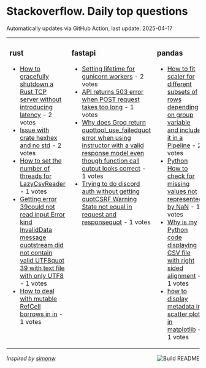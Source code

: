 # Stackoverflow. Daily top questions 

Automatically updates via GitHub Action, last update: <!-- date starts -->2025-04-17<!-- date ends -->


<table><tr><td valign="top" width="33%">

### rust
<!-- rust starts -->
* [How to gracefully shutdown a Rust TCP server without introducing latency](https://stackoverflow.com/questions/79578197/how-to-gracefully-shutdown-a-rust-tcp-server-without-introducing-latency) - 2 votes
* [Issue with crate hexhex and no std](https://stackoverflow.com/questions/79579650/issue-with-crate-hexhex-and-no-std) - 2 votes
* [How to set the number of threads for LazyCsvReader](https://stackoverflow.com/questions/79579111/how-to-set-the-number-of-threads-for-lazycsvreader) - 1 votes
* [Getting error 39could not read input Error  kind InvalidData message quotstream did not contain valid UTF8quot 39 with text file with only UTF8](https://stackoverflow.com/questions/79578191/getting-error-could-not-read-input-error-kind-invaliddata-message-stream) - 1 votes
* [How to deal with mutable RefCell borrows in in](https://stackoverflow.com/questions/79576342/how-to-deal-with-mutable-refcell-borrows-in-in) - 1 votes
<!-- rust ends -->
</td><td valign="top" width="34%">


### fastapi
<!-- fastapi starts -->
* [Setting lifetime for gunicorn workers](https://stackoverflow.com/questions/79576532/setting-lifetime-for-gunicorn-workers) - 2 votes
* [API returns 503 error when POST request takes too long](https://stackoverflow.com/questions/79577229/api-returns-503-error-when-post-request-takes-too-long) - 1 votes
* [Why does Groq return quottool_use_failedquot error when using instructor with a valid response model even though function call output looks correct](https://stackoverflow.com/questions/79576484/why-does-groq-return-tool-use-failed-error-when-using-instructor-with-a-valid) - 1 votes
* [Trying to do discord auth without getting quotCSRF Warning State not equal in request and responsequot](https://stackoverflow.com/questions/79576359/trying-to-do-discord-auth-without-getting-csrf-warning-state-not-equal-in-requ) - 1 votes
<!-- fastapi ends -->
</td><td valign="top" width="34%">


### pandas
<!-- pandas starts -->
* [How to fit scaler for different subsets of rows depending on group variable and include it in a Pipeline](https://stackoverflow.com/questions/79577490/how-to-fit-scaler-for-different-subsets-of-rows-depending-on-group-variable-and) - 2 votes
* [Python  How to check for missing values not represented by NaN](https://stackoverflow.com/questions/79578293/python-how-to-check-for-missing-values-not-represented-by-nan) - 1 votes
* [Why is my Python code displaying CSV file with right sided alignment](https://stackoverflow.com/questions/79577437/why-is-my-python-code-displaying-csv-file-with-right-sided-alignment) - 1 votes
* [how to display metadata in scatter plot in matplotlib](https://stackoverflow.com/questions/79576300/how-to-display-metadata-in-scatter-plot-in-matplotlib) - 1 votes
<!-- pandas ends -->
</td></tr></table>

<a href="https://github.com/hp0404/hp0404/actions"><img src="https://github.com/hp0404/hp0404/workflows/Build%20README/badge.svg" align="right" alt="Build README"></a> <p>*Inspired by  [simonw](https://github.com/simonw/simonw)*</p>
